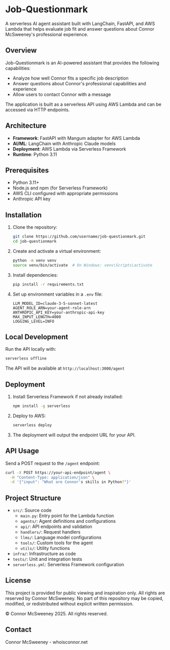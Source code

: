 # Job-Questionmark

A serverless AI agent assistant built with LangChain, FastAPI, and AWS Lambda that helps evaluate job fit and answer questions about Connor McSweeney's professional experience.

## Overview

Job-Questionmark is an AI-powered assistant that provides the following capabilities:
- Analyze how well Connor fits a specific job description
- Answer questions about Connor's professional capabilities and experience
- Allow users to contact Connor with a message

The application is built as a serverless API using AWS Lambda and can be accessed via HTTP endpoints.

## Architecture

- **Framework**: FastAPI with Mangum adapter for AWS Lambda
- **AI/ML**: LangChain with Anthropic Claude models
- **Deployment**: AWS Lambda via Serverless Framework
- **Runtime**: Python 3.11

## Prerequisites

- Python 3.11+
- Node.js and npm (for Serverless Framework)
- AWS CLI configured with appropriate permissions
- Anthropic API key

## Installation

1. Clone the repository:
   ```bash
   git clone https://github.com/username/job-questionmark.git
   cd job-questionmark
   ```

2. Create and activate a virtual environment:
   ```bash
   python -m venv venv
   source venv/bin/activate  # On Windows: venv\Scripts\activate
   ```

3. Install dependencies:
   ```bash
   pip install -r requirements.txt
   ```

4. Set up environment variables in a `.env` file:
   ```
   LLM_MODEL_ID=claude-3-5-sonnet-latest
   AGENT_ROLE_ARN=your-agent-role-arn
   ANTHROPIC_API_KEY=your-anthropic-api-key
   MAX_INPUT_LENGTH=4000
   LOGGING_LEVEL=INFO
   ```

## Local Development

Run the API locally with:
```bash
serverless offline
```

The API will be available at `http://localhost:3000/agent`

## Deployment

1. Install Serverless Framework if not already installed:
   ```bash
   npm install -g serverless
   ```

2. Deploy to AWS:
   ```bash
   serverless deploy
   ```

3. The deployment will output the endpoint URL for your API.

## API Usage

Send a POST request to the `/agent` endpoint:

```bash
curl -X POST https://your-api-endpoint/agent \
  -H "Content-Type: application/json" \
  -d '{"input": "What are Connor's skills in Python?"}'
```

## Project Structure

- `src/`: Source code
  - `main.py`: Entry point for the Lambda function
  - `agents/`: Agent definitions and configurations
  - `api/`: API endpoints and validation
  - `handlers/`: Request handlers
  - `llms/`: Language model configurations
  - `tools/`: Custom tools for the agent
  - `utils/`: Utility functions
- `infra/`: Infrastructure as code
- `tests/`: Unit and integration tests
- `serverless.yml`: Serverless Framework configuration

## License

This project is provided for public viewing and inspiration only. All rights are reserved by Connor McSweeney. No part of this repository may be copied, modified, or redistributed without explicit written permission.

© Connor McSweeney 2025. All rights reserved.

## Contact

Connor McSweeney - whoisconnor.net
